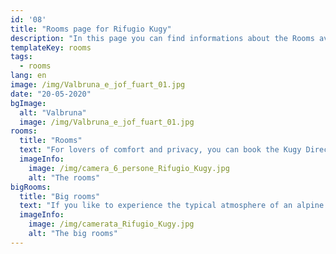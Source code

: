 ```yaml
---
id: '08'
title: "Rooms page for Rifugio Kugy"
description: "In this page you can find informations about the Rooms avaliable at Rifugio Kugy in Valbruna (UD) - Italy"
templateKey: rooms
tags:
  - rooms
lang: en
image: /img/Valbruna_e_jof_fuart_01.jpg
date: "20-05-2020"
bgImage:
  alt: "Valbruna"
  image: /img/Valbruna_e_jof_fuart_01.jpg
rooms:
  title: "Rooms"
  text: "For lovers of comfort and privacy, you can book the Kugy Direct room, a romantic double room on the first floor. With its fifteen square meters, it is a very spacious room and the light tiles combined with the pine wood furnishings make the environment bright and welcoming. The private bathroom with modern finishes, equipped with shower and toilet, is also accessible to disabled people, as well as the room itself, accessible by elevator. For those who do not want to give up intimacy, the XXX room, just over ten square meters large, is located on the second and top floor of the building. Here too, the pine wood furniture gives the room that touch of order and brightness. It has a private bathroom with all essential services and can be reached by lift."
  imageInfo:
    image: /img/camera_6_persone_Rifugio_Kugy.jpg
    alt: "The rooms"
bigRooms:
  title: "Big rooms"
  text: "If you like to experience the typical atmosphere of an alpine refuge, without sacrificing comfortable services, you can choose to sleep in one of the spacious six or twelve-bed dormitories. Each is equipped with bunk beds equipped with all linen, wooden furniture, bright windows and a private bathroom with shower, toilet, bidet, sink and hairdryer. North East Gorge 6 places The North East Gorge room is a good choice for families or groups of hikers who want to stop for a multi-day tour. It is furnished with light tiles and pine wood furniture including: three bunk beds, lockers and booster seats. The private toilets are equipped with shower, double sink and toilet and another shared bathroom is available on the floor. Cengia degli Dei 12 places The Cengia degli Dei room is made up of bunk beds and pine wood furnishings. Also equipped with private toilets and complete with shower, sink and toilet, it offers an additional adjoining bathroom with three sinks, two showers and two toilets."
  imageInfo:
    image: /img/camerata_Rifugio_Kugy.jpg
    alt: "The big rooms"
---
```

